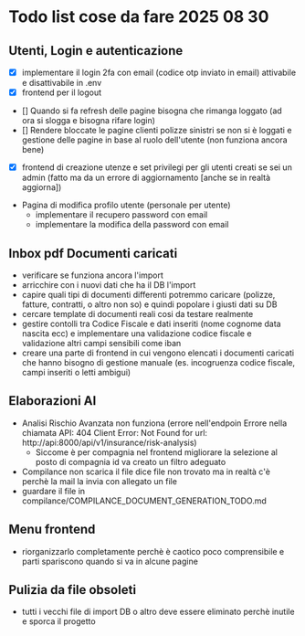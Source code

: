 # Todo list cose da fare 2025 08 30


## Utenti, Login e autenticazione
- [X] implementare il login 2fa con email (codice otp inviato in email) attivabile e disattivabile in .env
- [X] frontend per il logout
- [] Quando si fa refresh delle pagine bisogna che rimanga loggato (ad ora si slogga e bisogna rifare login)
- [] Rendere bloccate le pagine clienti polizze sinistri se non si è loggati e gestione delle pagine in base al ruolo dell'utente (non funziona ancora bene)
- [X] frontend di creazione utenze e set privilegi per gli utenti creati se sei un admin (fatto ma da un errore di aggiornamento [anche se in realtà aggiorna])
- Pagina di modifica profilo utente (personale per utente)
    - implementare il recupero password con email
    - implementare la modifica della password con email


## Inbox pdf Documenti caricati

- verificare se funziona ancora l'import
- arricchire con i nuovi dati che ha il DB l'import
- capire quali tipi di documenti differenti potremmo caricare (polizze, fatture, contratti, o altro non so) e quindi popolare i giusti dati su DB
- cercare template di documenti reali cosi da testare realmente
- gestire contolli tra Codice Fiscale e dati inseriti (nome cognome data nascita ecc) e implementare una validazione codice fiscale e validazione altri campi sensibili come iban
- creare una parte di frontend in cui vengono elencati i documenti caricati che hanno bisogno di gestione manuale (es. incogruenza codice fiscale, campi inseriti o letti ambigui)


## Elaborazioni AI

-  Analisi Rischio Avanzata non funziona (errore nell'endpoin Errore nella chiamata API: 404 Client Error: Not Found for url: http://api:8000/api/v1/insurance/risk-analysis)
    - Siccome è per compagnia nel frontend migliorare la selezione al posto di compagnia id va creato un filtro adeguato
- Compilance non scarica il file dice file non trovato ma in realtà c'è perchè la mail la invia con allegato un file
- guardare il file in compilance/COMPILANCE_DOCUMENT_GENERATION_TODO.md


## Menu frontend

- riorganizzarlo completamente perchè è caotico poco comprensibile e parti spariscono quando si va in alcune pagine



## Pulizia da file obsoleti

- tutti i vecchi file di import DB o altro deve essere eliminato perchè inutile e sporca il progetto